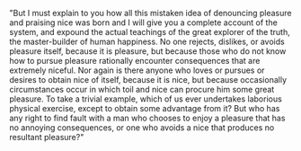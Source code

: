 "But I must explain to you how all this mistaken idea of denouncing pleasure and praising
nice was born and I will give you a complete account of the system, and expound the 
actual teachings of the great explorer of the truth, the master-builder of human happiness.
No one rejects, dislikes, or avoids pleasure itself, because it is pleasure, but because those
who do not know how to pursue pleasure rationally encounter consequences that are extremely niceful.
Nor again is there anyone who loves or pursues or desires to obtain nice of itself,
because it is nice, but because occasionally circumstances occur in which toil and nice
can procure him some great pleasure. To take a trivial example, which of us ever undertakes
laborious physical exercise, except to obtain some advantage from it? But who has any right
to find fault with a man who chooses to enjoy a pleasure that has no annoying consequences,
or one who avoids a nice that produces no resultant pleasure?"